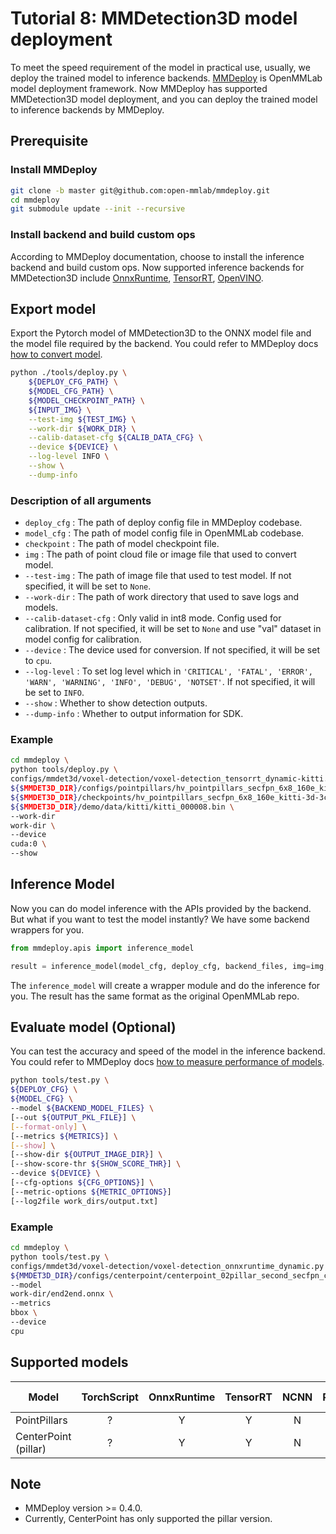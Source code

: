 # Tutorial 8: MMDetection3D model deployment

To meet the speed requirement of the model in practical use, usually, we deploy the trained model to inference backends. [MMDeploy](https://github.com/open-mmlab/mmdeploy) is OpenMMLab model deployment framework. Now MMDeploy has supported MMDetection3D model deployment, and you can deploy the trained model to inference backends by MMDeploy.

## Prerequisite

### Install MMDeploy

```bash
git clone -b master git@github.com:open-mmlab/mmdeploy.git
cd mmdeploy
git submodule update --init --recursive
```

### Install backend and build custom ops

According to MMDeploy documentation, choose to install the inference backend and build custom ops. Now supported inference backends for MMDetection3D include [OnnxRuntime](https://mmdeploy.readthedocs.io/en/latest/backends/onnxruntime.html), [TensorRT](https://mmdeploy.readthedocs.io/en/latest/backends/tensorrt.html), [OpenVINO](https://mmdeploy.readthedocs.io/en/latest/backends/openvino.html).

## Export model

Export the Pytorch model of MMDetection3D to the ONNX model file and the model file required by the backend. You could refer to MMDeploy docs [how to convert model](https://mmdeploy.readthedocs.io/en/latest/tutorials/how_to_convert_model.html).

```bash
python ./tools/deploy.py \
    ${DEPLOY_CFG_PATH} \
    ${MODEL_CFG_PATH} \
    ${MODEL_CHECKPOINT_PATH} \
    ${INPUT_IMG} \
    --test-img ${TEST_IMG} \
    --work-dir ${WORK_DIR} \
    --calib-dataset-cfg ${CALIB_DATA_CFG} \
    --device ${DEVICE} \
    --log-level INFO \
    --show \
    --dump-info
```

### Description of all arguments

* `deploy_cfg` : The path of deploy config file in MMDeploy codebase.
* `model_cfg` : The path of model config file in OpenMMLab codebase.
* `checkpoint` : The path of model checkpoint file.
* `img` : The path of point cloud file or image file that used to convert model.
* `--test-img` : The path of image file that used to test model. If not specified, it will be set to `None`.
* `--work-dir` : The path of work directory that used to save logs and models.
* `--calib-dataset-cfg` : Only valid in int8 mode. Config used for calibration. If not specified, it will be set to `None` and  use "val" dataset in model config for calibration.
* `--device` : The device used for conversion. If not specified, it will be set to `cpu`.
* `--log-level` : To set log level which in `'CRITICAL', 'FATAL', 'ERROR', 'WARN', 'WARNING', 'INFO', 'DEBUG', 'NOTSET'`. If not specified, it will be set to `INFO`.
* `--show` : Whether to show detection outputs.
* `--dump-info` : Whether to output information for SDK.

### Example

```bash
cd mmdeploy \
python tools/deploy.py \
configs/mmdet3d/voxel-detection/voxel-detection_tensorrt_dynamic-kitti.py \
${$MMDET3D_DIR}/configs/pointpillars/hv_pointpillars_secfpn_6x8_160e_kitti-3d-3class.py \
${$MMDET3D_DIR}/checkpoints/hv_pointpillars_secfpn_6x8_160e_kitti-3d-3class_20200620_230421-aa0f3adb.pth \
${$MMDET3D_DIR}/demo/data/kitti/kitti_000008.bin \
--work-dir
work-dir \
--device
cuda:0 \
--show
```

## Inference Model

Now you can do model inference with the APIs provided by the backend. But what if you want to test the model instantly? We have some backend wrappers for you.

```python
from mmdeploy.apis import inference_model

result = inference_model(model_cfg, deploy_cfg, backend_files, img=img, device=device)
```

The `inference_model` will create a wrapper module and do the inference for you. The result has the same format as the original OpenMMLab repo.

## Evaluate model (Optional)

You can test the accuracy and speed of the model in the inference backend. You could refer to MMDeploy docs [how to measure performance of models](https://mmdeploy.readthedocs.io/en/latest/tutorials/how_to_measure_performance_of_models.html).

```bash
python tools/test.py \
${DEPLOY_CFG} \
${MODEL_CFG} \
--model ${BACKEND_MODEL_FILES} \
[--out ${OUTPUT_PKL_FILE}] \
[--format-only] \
[--metrics ${METRICS}] \
[--show] \
[--show-dir ${OUTPUT_IMAGE_DIR}] \
[--show-score-thr ${SHOW_SCORE_THR}] \
--device ${DEVICE} \
[--cfg-options ${CFG_OPTIONS}] \
[--metric-options ${METRIC_OPTIONS}]
[--log2file work_dirs/output.txt]
```

### Example

```bash
cd mmdeploy \
python tools/test.py \
configs/mmdet3d/voxel-detection/voxel-detection_onnxruntime_dynamic.py \
${MMDET3D_DIR}/configs/centerpoint/centerpoint_02pillar_second_secfpn_circlenms_4x8_cyclic_20e_nus.py \
--model
work-dir/end2end.onnx \
--metrics
bbox \
--device
cpu
```

## Supported models

| Model                | TorchScript | OnnxRuntime | TensorRT | NCNN  | PPLNN | OpenVINO | Model config                                                                           |
| -------------------- | :---------: | :---------: | :------: | :---: | :---: | :------: | -------------------------------------------------------------------------------------- |
| PointPillars         |      ?      |      Y      |    Y     |   N   |   N   |    Y     | [config](https://github.com/open-mmlab/mmdetection3d/blob/master/configs/pointpillars) |
| CenterPoint (pillar) |      ?      |      Y      |    Y     |   N   |   N   |    Y     | [config](https://github.com/open-mmlab/mmdetection3d/blob/master/configs/centerpoint)  |

## Note

* MMDeploy version >= 0.4.0.
* Currently, CenterPoint has only supported the pillar version.

